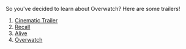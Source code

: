 So you've decided to learn about Overwatch? Here are some trailers!

1) [Cinematic Trailer](cinematic-trailer/cinematic-trailer.md)
2) [Recall](recall/recall.md)
3) [Alive](alive/alive.md)
4) [Overwatch](theatrical-teaser/theatrical-teaser.md)